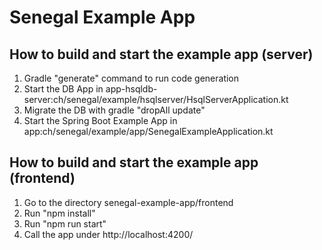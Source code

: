 # Senegal Example App

## How to build and start the example app (server)
1. Gradle "generate" command to run code generation
2. Start the DB App in app-hsqldb-server:ch/senegal/example/hsqlserver/HsqlServerApplication.kt
3. Migrate the DB with gradle "dropAll update"
5. Start the Spring Boot Example App in app:ch/senegal/example/app/SenegalExampleApplication.kt

## How to build and start the example app (frontend)
1. Go to the directory senegal-example-app/frontend
2. Run "npm install"
3. Run "npm run start"
4. Call the app under http://localhost:4200/
